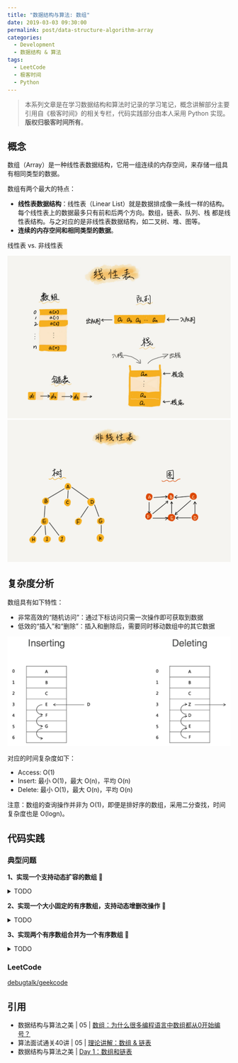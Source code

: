```yaml
---
title: "数据结构与算法: 数组"
date: 2019-03-03 09:30:00
permalink: post/data-structure-algorithm-array
categories:
  - Development
  - 数据结构 & 算法
tags:
  - LeetCode
  - 极客时间
  - Python
---
```


> 本系列文章是在学习数据结构和算法时记录的学习笔记，概念讲解部分主要引用自《极客时间》的相关专栏，代码实践部分由本人采用 Python 实现。
> **版权归极客时间所有**。

## 概念

数组（Array）是一种线性表数据结构，它用一组连续的内存空间，来存储一组具有相同类型的数据。

数组有两个最大的特点：

- **线性表数据结构**：线性表（Linear List）就是数据排成像一条线一样的结构。每个线性表上的数据最多只有前和后两个方向。数组，链表、队列、栈 都是线性表结构。与之对应的是非线性表数据结构，如二叉树、堆、图等。
- **连续的内存空间和相同类型的数据**。

线性表 vs. 非线性表

![](/images/20190303094951.png)
![](/images/20190303101706.png)

## 复杂度分析

数组具有如下特性：

- 非常高效的“随机访问”：通过下标访问只需一次操作即可获取到数据
- 低效的“插入”和“删除”：插入和删除后，需要同时移动数组中的其它数据

![](/images/20190303093733.png)

对应的时间复杂度如下：

- Access: O(1)
- Insert: 最小 O(1)，最大 O(n)，平均 O(n)
- Delete: 最小 O(1)，最大 O(n)，平均 O(n)

注意：数组的查询操作并非为 O(1)，即便是排好序的数组，采用二分查找，时间复杂度也是 O(logn)。

## 代码实践

### 典型问题

**1、实现一个支持动态扩容的数组** 🤔

<details>
<summary>TODO</summary>

```python
class Array(object):
    def __init__(self):
        pass
```

</details>

**2、实现一个大小固定的有序数组，支持动态增删改操作** 🤔

<details>
<summary>TODO</summary>

</details>

**3、实现两个有序数组合并为一个有序数组** 🤔

<details>
<summary>TODO</summary>

</details>

### LeetCode

[debugtalk/geekcode](https://github.com/debugtalk/geekcode/tree/master/Array)

## 引用

- 数据结构与算法之美 | 05 | [数组：为什么很多编程语言中数组都从0开始编号？](https://time.geekbang.org/column/article/40961)
- 算法面试通关40讲 | 05 | [理论讲解：数组 & 链表](https://time.geekbang.org/course/detail/130-41552)
- 数据结构与算法之美 | [Day 1：数组和链表](https://time.geekbang.org/column/article/80456)
